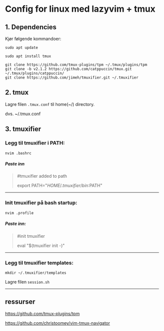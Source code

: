 # Config for linux med lazyvim + tmux

## 1. Dependencies
Kjør følgende kommandoer:
```
sudo apt update

sudo apt install tmux

git clone https://github.com/tmux-plugins/tpm ~/.tmux/plugins/tpm
git clone -b v2.1.2 https://github.com/catppuccin/tmux.git ~/.tmux/plugins/catppuccin/
git clone https://github.com/jimeh/tmuxifier.git ~/.tmuxifier
```


## 2. tmux
Lagre filen `.tmux.conf` til home(~/) directory.

dvs. ~/.tmux.conf



## 3. tmuxifier
### Legg til tmuxifier i PATH:
```
nvim .bashrc
```
##### Paste inn
> #tmuxifier added to path 
>
> export PATH="$HOME/.tmuxifier/bin:$PATH"

---

### Init tmuxifier på bash startup:
```
nvim .profile
```
##### Paste inn:

> #init tmuxifier
> 
> eval "$(tmuxifier init -)"

---

### Legg til tmuxifier templates:
```
mkdir ~/.tmuxifier/templates
```
Lagre filen `session.sh`

---

## ressurser
https://github.com/tmux-plugins/tpm

https://github.com/christoomey/vim-tmux-navigator
